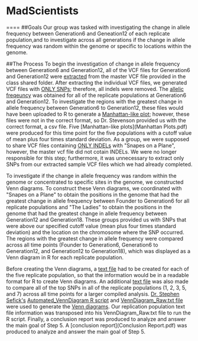 # MadScientists
====
##Goals
Our group was tasked with investigating the change in allele frequency between Generation6 and Geneation12 of each replicate population,and to investigate across all generations if the change in allele frequency was random within the genome or specific to locations within the genome. 

##The Process
To begin the investigation of change in allele frequency between Generation6 and Generation12, all of the VCF files for Generation6 and Generation12 were [extracted](https://github.com/AUIntroBioinformatics/MadScientists/blob/master/Extract_my_sample.sh) from the master VCF file provided in the class shared folder. After extracting the individual VCF files, we generated VCF files with [ONLY SNPs](https://github.com/AUIntroBioinformatics/MadScientists/blob/master/Keep_SNPs.sh); therefore, all indels were removed. The [allelic freqeuncy](https://github.com/AUIntroBioinformatics/MadScientists/blob/master/AlleleFrequency.sh) was obtained for all of the replicate populations at Generation6 and Generation12. To investigate the regions with the greatest change in allele frequency between Generation6 to Generation12, these files would have been uploaded to R to generate a [Manhattan-like plot](ManhattanPlot.R);  however, these files were not in the correct format, so Dr. Stevenson provided us with the correct format, a csv file. Five [Manhattan-like plots](Manhattan Plots.pdf) were produced for this time point for the five populations with a cutoff value of mean plus four times standard deviation. As a group, we were supposed to share VCF files containing [ONLY INDELs](https://github.com/AUIntroBioinformatics/MadScientists/blob/master/Keep_indels.sh) with "Snapes on a Plane", however, the master vcf file did not cotain INDELs. We were no longer responsible for this step; furthermore, it was unnecessary to extract only SNPs from our extracted sample VCF files which we had already completed. 

To investigate if the change in allele frequency was random within the genome or concentrated to specific sites in the genome, we constructed Venn diagrams.  To construct these Venn diagrams, we coordinated with "Snapes on a Plane" to obtain the positions in the genome that had the greatest change in allele frequency between Founder to Generation6 for all replicate populations and "The Ladies" to obtain the positions in the genome that had the greatest change in allele frequency between Generation12 and Generation18. These groups provided us with SNPs that were above our specified cutoff value (mean plus four times standard deviation) and the location on the chromosome where the SNP occurred. The regions with the greatest change in allele frequency were compared across all time points (Founder to Generation6, Generation6 to Generation12, and Generation12 to Generation18), which was displayed as a Venn diagram in R for each replicate population.  

Before creating the Venn diagrams, a [text file](https://github.com/AUIntroBioinformatics/MadScientists/tree/master/VennDiagramsTextFiles) had to be created for each of the five replicate population, so that the information would be in a readable format for R to create Venn diagrams. An additional [text file](https://github.com/AUIntroBioinformatics/MadScientists/blob/master/VennDiagramsTextFiles/TopRep.txt) was also made to compare all of the top SNPs in all of the replicate populations (1, 2, 3, 5, and 7) across all time points for a larger compiled analysis. [Dr. Stephen Sefick's](http://www.auburn.edu/~sas0025/) [Automated_VennDiagram R script](https://github.com/AUIntroBioinformatics/MadScientists/blob/master/Automated_VennDiagram.R) and [VennDiagram_Raw.txt file](https://github.com/AUIntroBioinformatics/MadScientists/blob/master/VennDiagram_Raw.txt) were used to generate the [Venn diagrams](https://github.com/AUIntroBioinformatics/MadScientists/blob/master/Venn%20Diagrams.pdf). Our replication population text file information was transposed into his VennDiagram_Raw.txt file to run the R script. Finally, a conclusion report was produced to analyze and answer the main goal of Step 5. A [conclusion report](Conclusion Report.pdf) was produced to analyze and answer the main goal of Step 5. 
